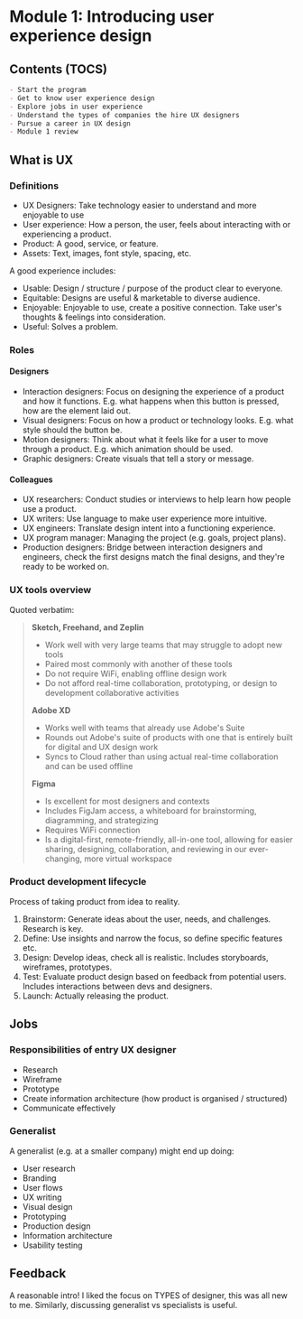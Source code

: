 # Module 1: Introducing user experience design

## Contents (TOCS)

```md
- Start the program
- Get to know user experience design
- Explore jobs in user experience
- Understand the types of companies the hire UX designers
- Pursue a career in UX design
- Module 1 review
```

## What is UX

### Definitions

- UX Designers: Take technology easier to understand and more enjoyable to use
- User experience: How a person, the user, feels about interacting with or experiencing a product.
- Product: A good, service, or feature.
- Assets: Text, images, font style, spacing, etc.

A good experience includes:

- Usable: Design / structure / purpose of the product clear to everyone.
- Equitable: Designs are useful & marketable to diverse audience.
- Enjoyable: Enjoyable to use, create a positive connection. Take user's thoughts & feelings into consideration.
- Useful: Solves a problem.

### Roles

#### Designers

- Interaction designers: Focus on designing the experience of a product and how it functions. E.g. what happens when this button is pressed, how are the element laid out.
- Visual designers: Focus on how a product or technology looks. E.g. what style should the button be.
- Motion designers: Think about what it feels like for a user to move through a product. E.g. which animation should be used.
- Graphic designers: Create visuals that tell a story or message.

#### Colleagues

- UX researchers: Conduct studies or interviews to help learn how people use a product.
- UX writers: Use language to make user experience more intuitive.
- UX engineers: Translate design intent into a functioning experience.
- UX program manager: Managing the project (e.g. goals, project plans).
- Production designers: Bridge between interaction designers and engineers, check the first designs match the final designs, and they're ready to be worked on.

### UX tools overview

Quoted verbatim:

> **Sketch, Freehand, and Zeplin**
>
> - Work well with very large teams that may struggle to adopt new tools
> - Paired most commonly with another of these tools
> - Do not require WiFi, enabling offline design work
> - Do not afford real-time collaboration, prototyping, or design to development collaborative activities
>
> **Adobe XD**
>
> - Works well with teams that already use Adobe's Suite
> - Rounds out Adobe's suite of products with one that is entirely built for digital and UX design work
> - Syncs to Cloud rather than using actual real-time collaboration and can be used offline
>
> **Figma**
>
> - Is excellent for most designers and contexts
> - Includes FigJam access, a whiteboard for brainstorming, diagramming, and strategizing
> - Requires WiFi connection
> - Is a digital-first, remote-friendly, all-in-one tool, allowing for easier sharing, designing, collaboration, and reviewing in our ever-changing, more virtual workspace

### Product development lifecycle

Process of taking product from idea to reality.

1. Brainstorm: Generate ideas about the user, needs, and challenges. Research is key.
2. Define: Use insights and narrow the focus, so define specific features etc.
3. Design: Develop ideas, check all is realistic. Includes storyboards, wireframes, prototypes.
4. Test: Evaluate product design based on feedback from potential users. Includes interactions between devs and designers.
5. Launch: Actually releasing the product.

## Jobs

### Responsibilities of entry UX designer

- Research
- Wireframe
- Prototype
- Create information architecture (how product is organised / structured)
- Communicate effectively

### Generalist

A generalist (e.g. at a smaller company) might end up doing:

- User research
- Branding
- User flows
- UX writing
- Visual design
- Prototyping
- Production design
- Information architecture
- Usability testing

## Feedback

A reasonable intro! I liked the focus on TYPES of designer, this was all new to me. Similarly, discussing generalist vs specialists is useful.
